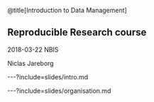 @title[Introduction to Data Management]

## Reproducible Research course
2018-03-22
NBIS

Niclas Jareborg

---?include=slides/intro.md

---?include=slides/organisation.md

